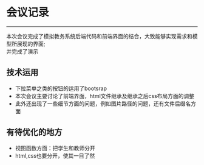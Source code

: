 # 会议记录
---
本次会议完成了模拟教务系统后端代码和前端界面的结合，大致能够实现需求和模型所展现的界面;  
并完成了演示
## 技术运用
* 下拉菜单之类的按钮的运用了bootsrap  
* 本次会议主要讨论了前端界面，html文件继承及继承之后css布局方面的调整  
* 此外还出现了一些细节方面的问题，例如图片路径的问题，还有文件后缀名方面  
## 有待优化的地方
* 视图函数方面：把学生和教师分开
* html,css也要分开，使其一目了然
